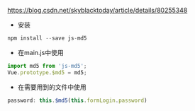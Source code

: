 <https://blog.csdn.net/skyblacktoday/article/details/80255348>
- 安装
```js
npm install --save js-md5
```
- 在main.js中使用
```js
import md5 from 'js-md5';
Vue.prototype.$md5 = md5;
```
- 在需要用到的文件中使用
```js
password: this.$md5(this.formLogin.password)
```
